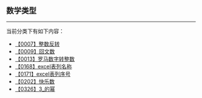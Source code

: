<div style="font-size: 20px; margin-bottom: 15px; font-weight: bold;">数学类型</div>
<hr style="height: 1px; margin: 1em 0px;" />

当前分类下有如下内容：

* [【0007】整数反转](/tools/tpl/reverse-integer.md)
* [【0009】回文数](/tools/tpl/palindrome-number.md)
* [【0013】罗马数字转整数](/tools/tpl/roman-to-integer.md)
* [【0168】excel表列名称](/tools/tpl/excel-sheet-column-title.md)
* [【0171】excel表列序号](/tools/tpl/excel-sheet-column-number.md)
* [【0202】快乐数](/tools/tpl/happy-number.md)
* [【0326】3_的幂](/tools/tpl/power-of-three.md)